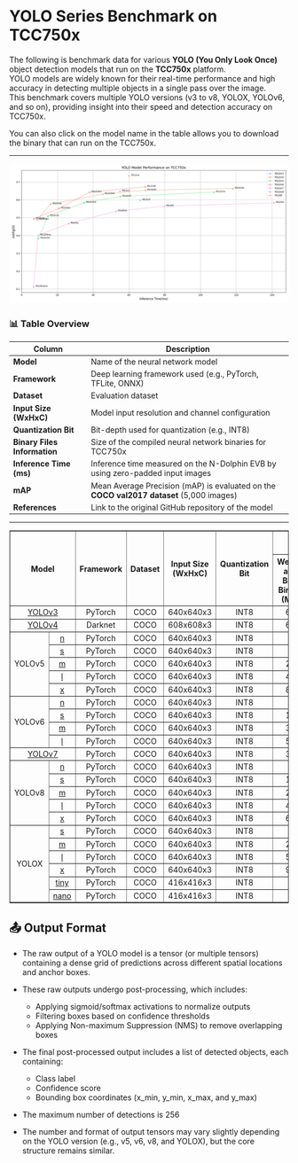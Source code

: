 # YOLO Series Benchmark on TCC750x

The following is benchmark data for various **YOLO (You Only Look Once)** object detection models that run on the **TCC750x** platform.  
YOLO models are widely known for their real-time performance and high accuracy in detecting multiple objects in a single pass over the image.  
This benchmark covers multiple YOLO versions (v3 to v8, YOLOX, YOLOv6, and so on), providing insight into their speed and detection accuracy on TCC750x.

You can also click on the model name in the table allows you to download the binary that can run on the TCC750x. 

---


![YOLO Model Performance](../../../docs/image/yolo_performance.png)

### 📊 Table Overview

| Column                    | Description                                                                 |
|--------------------------|-----------------------------------------------------------------------------|
| **Model**                | Name of the neural network model     |
| **Framework**            | Deep learning framework used (e.g., PyTorch, TFLite, ONNX)                  |
| **Dataset**              | Evaluation dataset                                                           |
| **Input Size (WxHxC)**   | Model input resolution and channel configuration                            |
| **Quantization Bit**     | Bit-depth used for quantization (e.g., INT8)                                |
| **Binary Files Information**   | Size of the compiled neural network binaries for TCC750x                    |
| **Inference Time (ms)**  | Inference time measured on the N-Dolphin EVB by using zero-padded input images                             |
| **mAP**             | Mean Average Precision (mAP) is evaluated on the **COCO val2017 dataset** (5,000 images)                    |
| **References**           | Link to the original GitHub repository of the model                         |

---

<!--
아래는 TCC750X에서 실행되는 Object Detection 모델의 벤치마크 자료입니다.
이 표를 통해 각 신경망이 N-Dolphin (TCC750X) 보드에서 실행될 때의 성능을 확인할 수 있습니다.
또한, 신경망 이름을 클릭하면 해당 보드에서 실행할 수 있는 형식의 결과물을 다운로드할 수 있습니다.

참조사항
Detections/Dataset: COCO
Evaluation: tc-nn-toolkit을 이용하여 측정한 결과입니다.
- Evaluation Result의 FP32: .enlight 확장자로 변환된 상태에서 측정된 값입니다.
Inference Time: N-Dolphin EVB에서 실행한 결과입니다.
Reference: 신경망 모델의 원본 GitHub 링크로 연결됩니다.
-->


<table border="1" cellspacing="0" cellpadding="5">
    <thead>
        <tr>
            <th align="center" rowspan="2" colspan="2">Model</th>
            <th th align="center" rowspan="2">Framework</th>
            <th th align="center" rowspan="2">Dataset</th>
            <th th align="center" rowspan="2">Input Size (WxHxC)</th>
            <th th align="center" rowspan="2">Quantization Bit</th>
            <th th align="center" colspan="2">Binary Files Information</th>
            <th th align="center" rowspan="2">Inference Time (ms)</th>
            <th th align="center" colspan="2">mAP@50:95</th>
            <th th align="center" colspan="2">mAP@50</th>
            <th th align="center" rowspan="2">References</th>
        </tr>
        <tr>
            <th>Weight and Bias Binary (MB)</th>
            <th>Command Binary (KB)</th>
            <th>FP32</th>
            <th>INT8</th>
            <th>FP32</th>
            <th>INT8</th>
        </tr>
    </thead>
    <tbody>
        <tr>
            <td align="center" colspan="2"><a href="./yolov3/">YOLOv3</a></td> <!-- Model -->
            <td align="center">PyTorch</td> <!-- Framework -->
            <td align="center">COCO</td> <!-- Detections/DataSet -->
            <td align="center">640x640x3</td> <!-- Input Size (WxHxC) -->
            <td align="center">INT8</td> <!-- Quantization Bit -->
            <td align="center">60</td> <!-- Compiled NN Information: Weight, Bias Binary Size(MB) -->
            <td align="center">232</td> <!-- Compiled NN Information: Command Binary Size(KB) -->
            <td align="center">63.60</td> <!-- Inference Time(msec): EVB -->
            <td align="center">0.439</td> <!-- Evaluation Result: FP32 IoU=0.50:0.95 -->
            <td align="center">0.386</td> <!-- Evaluation Result: INT8 IoU=0.50:0.95 -->
            <td align="center">0.630</td> <!-- Evaluation Result: FP32 IoU=0.50 -->
            <td align="center">0.598</td> <!-- Evaluation Result: INT8 IoU=0.50 -->
            <td align="center"><a href="https://github.com/ultralytics/yolov3">GitHub<a></td> <!-- References: Link -->
        </tr>
        <tr>
            <td align="center" colspan="2"><a href="./yolov4/">YOLOv4</a></td> <!-- Model -->
            <td align="center">Darknet</td> <!-- Framework -->
            <td align="center">COCO</td> <!-- Detections/DataSet -->
            <td align="center">608x608x3</td> <!-- Input Size (WxHxC) -->
            <td align="center">INT8</td> <!-- Quantization Bit -->
            <td align="center">62</td> <!-- Compiled NN Information: Weight, Bias Binary Size(MB) -->
            <td align="center">308</td> <!-- Compiled NN Information: Command Binary Size(KB) -->
            <td align="center">57.50</td> <!-- Inference Time(msec): EVB -->
            <td align="center">0.501</td> <!-- Evaluation Result: FP32 IoU=0.50:0.95 -->
            <td align="center">0.402</td> <!-- Evaluation Result: INT8 IoU=0.50:0.95 -->
            <td align="center">0.748</td> <!-- Evaluation Result: FP32 IoU=0.50 -->
            <td align="center">0.735</td> <!-- Evaluation Result: INT8 IoU=0.50 -->
            <td align="center"><a href="https://github.com/AlexeyAB/darknet/blob/master/cfg/yolov4.cfg">Github<a></td> <!-- References: Link -->
        </tr>
        <tr>
            <td align="center" rowspan="5" class="model">YOLOv5</td> <!-- Model -->
            <td align="center" class="variant"><a href="./yolov5/yolov5n/">n</a></td>
            <td align="center">PyTorch</td> <!-- Framework -->
            <td align="center">COCO</td> <!-- Detections/DataSet -->
            <td align="center">640x640x3</td> <!-- Input Size (WxHxC) -->
            <td align="center">INT8</td> <!-- Quantization Bit -->
            <td align="center">2</td> <!-- Compiled NN Information: Weight, Bias Binary Size(MB) -->
            <td align="center">80</td> <!-- Compiled NN Information: Command Binary Size(KB) -->
            <td align="center">8.97</td> <!-- Inference Time(msec): EVB -->
            <td align="center">0.246</td> <!-- Evaluation Result: FP32 IoU=0.50:0.95 -->
            <td align="center">0.213</td> <!-- Evaluation Result: INT8 IoU=0.50:0.95 -->
            <td align="center">0.418</td> <!-- Evaluation Result: FP32 IoU=0.50 -->
            <td align="center">0.383</td> <!-- Evaluation Result: INT8 IoU=0.50 -->
            <td align="center" rowspan="5"><a href="https://github.com/ultralytics/yolov5">GitHub<a></td> <!-- References: Link -->
        </tr>
        <tr>
            <td align="center" class="variant"><a href="./yolov5/yolov5s/">s</a></td> <!-- Model -->
            <td align="center">PyTorch</td> <!-- Framework -->
            <td align="center">COCO</td> <!-- Detections/DataSet -->
            <td align="center">640x640x3</td> <!-- Input Size (WxHxC) -->
            <td align="center">INT8</td> <!-- Quantization Bit -->
            <td align="center">7</td> <!-- Compiled NN Information: Weight, Bias Binary Size(MB) -->
            <td align="center">144</td> <!-- Compiled NN Information: Command Binary Size(KB) -->
            <td align="center">13.74</td> <!-- Inference Time(msec): EVB -->
            <td align="center">0.342</td> <!-- Evaluation Result: FP32 IoU=0.50:0.95 -->
            <td align="center">0.303</td> <!-- Evaluation Result: INT8 IoU=0.50:0.95 -->
            <td align="center">0.533</td> <!-- Evaluation Result: FP32 IoU=0.50 -->
            <td align="center">0.509</td> <!-- Evaluation Result: INT8 IoU=0.50 -->
        </tr>
        <tr>
            <td align="center" class="variant"><a href="./yolov5/yolov5m/">m</a></td> <!-- Model -->
            <td align="center">PyTorch</td> <!-- Framework -->
            <td align="center">COCO</td> <!-- Detections/DataSet -->
            <td align="center">640x640x3</td> <!-- Input Size (WxHxC) -->
            <td align="center">INT8</td> <!-- Quantization Bit -->
            <td align="center">21</td> <!-- Compiled NN Information: Weight, Bias Binary Size(MB) -->
            <td align="center">188</td> <!-- Compiled NN Information: Command Binary Size(KB) -->
            <td align="center">32.96</td> <!-- Inference Time(msec): EVB -->
            <td align="center">0.424</td> <!-- Evaluation Result: FP32 IoU=0.50:0.95 -->
            <td align="center">0.385</td> <!-- Evaluation Result: INT8 IoU=0.50:0.95 -->
            <td align="center">0.610</td> <!-- Evaluation Result: FP32 IoU=0.50 -->
            <td align="center">0.584</td> <!-- Evaluation Result: INT8 IoU=0.50 -->
        </tr>
        <tr>
            <td align="center" class="variant"><a href="./yolov5/yolov5l/">l</a></td> <!-- Model -->
            <td align="center">PyTorch</td> <!-- Framework -->
            <td align="center">COCO</td> <!-- Detections/DataSet -->
            <td align="center">640x640x3</td> <!-- Input Size (WxHxC) -->
            <td align="center">INT8</td> <!-- Quantization Bit -->
            <td align="center">45</td> <!-- Compiled NN Information: Weight, Bias Binary Size(MB) -->
            <td align="center">308</td> <!-- Compiled NN Information: Command Binary Size(KB) -->
            <td align="center">54.01</td> <!-- Inference Time(msec): EVB -->
            <td align="center">0.461</td> <!-- Evaluation Result: FP32 IoU=0.50:0.95 -->
            <td align="center">0.406</td> <!-- Evaluation Result: INT8 IoU=0.50:0.95 -->
            <td align="center">0.644</td> <!-- Evaluation Result: FP32 IoU=0.50 -->
            <td align="center">0.619</td> <!-- Evaluation Result: INT8 IoU=0.50 -->
        </tr>
        <tr>
            <td align="center" class="variant"><a href="./yolov5/yolov5x/">x</a></td> <!-- Model -->
            <td align="center">PyTorch</td> <!-- Framework -->
            <td align="center">COCO</td> <!-- Detections/DataSet -->
            <td align="center">640x640x3</td> <!-- Input Size (WxHxC) -->
            <td align="center">INT8</td> <!-- Quantization Bit -->
            <td align="center">83</td> <!-- Compiled NN Information: Weight, Bias Binary Size(MB) -->
            <td align="center">460</td> <!-- Compiled NN Information: Command Binary Size(KB) -->
            <td align="center">104.11</td> <!-- Inference Time(msec): EVB -->
            <td align="center">0.478</td> <!-- Evaluation Result: FP32 IoU=0.50:0.95 -->
            <td align="center">0.437</td> <!-- Evaluation Result: INT8 IoU=0.50:0.95 -->
            <td align="center">0.660</td> <!-- Evaluation Result: FP32 IoU=0.50 -->
            <td align="center">0.643</td> <!-- Evaluation Result: INT8 IoU=0.50 -->
        </tr>
        <tr>
            <td align="center" rowspan="4" class="model">YOLOv6</td> <!-- Model -->
            <td align="center" class="variant"><a href="./yolov6/yolov6n/">n</a></td> <!-- Models: Variant -->
            <td align="center">PyTorch</td> <!-- Framework -->
            <td align="center">COCO</td> <!-- Detections/DataSet -->
            <td align="center">640x640x3</td> <!-- Input Size (WxHxC) -->
            <td align="center">INT8</td> <!-- Quantization Bit -->
            <td align="center">5</td> <!-- Compiled NN Information: Weight, Bias Binary Size(MB) -->
            <td align="center">40</td> <!-- Compiled NN Information: Command Binary Size(KB) -->
            <td align="center">6.50</td> <!-- Inference Time(msec): EVB -->
            <td align="center">0.353</td> <!-- Evaluation Result: FP32 IoU=0.50:0.95 -->
            <td align="center">0.332</td> <!-- Evaluation Result: INT8 IoU=0.50:0.95 -->
            <td align="center">0.514</td> <!-- Evaluation Result: FP32 IoU=0.50 -->
            <td align="center">0.493</td> <!-- Evaluation Result: INT8 IoU=0.50 -->
            <td align="center" rowspan="4"><a href="https://github.com/meituan/YOLOv6">GitHub<a></td> <!-- References: Link -->
        </tr>
        <tr>
            <td align="center" class="variant"><a href="./yolov6/yolov6s/">s</a></td> <!-- Model -->
            <td align="center">PyTorch</td> <!-- Framework -->
            <td align="center">COCO</td> <!-- Detections/DataSet -->
            <td align="center">640x640x3</td> <!-- Input Size (WxHxC) -->
            <td align="center">INT8</td> <!-- Quantization Bit -->
            <td align="center">18</td> <!-- Compiled NN Information: Weight, Bias Binary Size(MB) -->
            <td align="center">84</td> <!-- Compiled NN Information: Command Binary Size(KB) -->
            <td align="center">20.43</td> <!-- Inference Time(msec): EVB -->
            <td align="center">0.422</td> <!-- Evaluation Result: FP32 IoU=0.50:0.95 -->
            <td align="center">0.384</td> <!-- Evaluation Result: INT8 IoU=0.50:0.95 -->
            <td align="center">0.597</td> <!-- Evaluation Result: FP32 IoU=0.50 -->
            <td align="center">0.552</td> <!-- Evaluation Result: INT8 IoU=0.50 -->
        </tr>
        <tr>
            <td align="center" class="variant"><a href="./yolov6/yolov6m/">m</a></td> <!-- Model -->
            <td align="center">PyTorch</td> <!-- Framework -->
            <td align="center">COCO</td> <!-- Detections/DataSet -->
            <td align="center">640x640x3</td> <!-- Input Size (WxHxC) -->
            <td align="center">INT8</td> <!-- Quantization Bit -->
            <td align="center">34</td> <!-- Compiled NN Information: Weight, Bias Binary Size(MB) -->
            <td align="center">116</td> <!-- Compiled NN Information: Command Binary Size(KB) -->
            <td align="center">36.80</td> <!-- Inference Time(msec): EVB -->
            <td align="center">0.468</td> <!-- Evaluation Result: FP32 IoU=0.50:0.95 -->
            <td align="center">0.462</td> <!-- Evaluation Result: INT8 IoU=0.50:0.95 -->
            <td align="center">0.648</td> <!-- Evaluation Result: FP32 IoU=0.50 -->
            <td align="center">0.643</td> <!-- Evaluation Result: INT8 IoU=0.50 -->
        </tr>
        <tr>
            <td align="center" class="variant"><a href="./yolov6/yolov6l/">l</a></td> <!-- Model -->
            <td align="center">PyTorch</td> <!-- Framework -->
            <td align="center">COCO</td> <!-- Detections/DataSet -->
            <td align="center">640x640x3</td> <!-- Input Size (WxHxC) -->
            <td align="center">INT8</td> <!-- Quantization Bit -->
            <td align="center">57</td> <!-- Compiled NN Information: Weight, Bias Binary Size(MB) -->
            <td align="center">240</td> <!-- Compiled NN Information: Command Binary Size(KB) -->
            <td align="center">67.35</td> <!-- Inference Time(msec): EVB -->
            <td align="center">0.496</td> <!-- Evaluation Result: FP32 IoU=0.50:0.95 -->
            <td align="center">0.489</td> <!-- Evaluation Result: INT8 IoU=0.50:0.95 -->
            <td align="center">0.683</td> <!-- Evaluation Result: FP32 IoU=0.50 -->
            <td align="center">0.673</td> <!-- Evaluation Result: INT8 IoU=0.50 -->
        </tr>
        <tr>
            <td align="center" colspan="2"><a href="./yolov7/">YOLOv7</a></td> <!-- Model -->
            <td align="center">PyTorch</td> <!-- Framework -->
            <td align="center">COCO</td> <!-- Detections/DataSet -->
            <td align="center">640x640x3</td> <!-- Input Size (WxHxC) -->
            <td align="center">INT8</td> <!-- Quantization Bit -->
            <td align="center">36</td> <!-- Compiled NN Information: Weight, Bias Binary Size(MB) -->
            <td align="center">244</td> <!-- Compiled NN Information: Command Binary Size(KB) -->
            <td align="center">50.21</td> <!-- Inference Time(msec): EVB -->
            <td align="center">0.479</td> <!-- Evaluation Result: FP32 IoU=0.50:0.95 -->
            <td align="center">0.421</td> <!-- Evaluation Result: INT8 IoU=0.50:0.95 -->
            <td align="center">0.662</td> <!-- Evaluation Result: FP32 IoU=0.50 -->
            <td align="center">0.648</td> <!-- Evaluation Result: INT8 IoU=0.50 -->
            <td align="center"><a href="https://github.com/WongKinYiu/yolov7">GitHub<a></td> <!-- References: Link -->
        </tr>
        <tr>
            <td align="center" rowspan="5" class="model">YOLOv8</td> <!-- Model -->
            <td align="center" class="variant"><a href="./yolov8/yolov8n/">n</a></td>
            <td align="center">PyTorch</td> <!-- Framework -->
            <td align="center">COCO</td> <!-- Detections/DataSet -->
            <td align="center">640x640x3</td> <!-- Input Size (WxHxC) -->
            <td align="center">INT8</td> <!-- Quantization Bit -->
            <td align="center">4</td> <!-- Compiled NN Information: Weight, Bias Binary Size(MB) -->
            <td align="center">72</td> <!-- Compiled NN Information: Command Binary Size(KB) -->
            <td align="center">8.09</td> <!-- Inference Time(msec): EVB -->
            <td align="center">0.344</td> <!-- Evaluation Result: FP32 IoU=0.50:0.95 -->
            <td align="center">0.331</td> <!-- Evaluation Result: INT8 IoU=0.50:0.95 -->
            <td align="center">0.501</td> <!-- Evaluation Result: FP32 IoU=0.50 -->
            <td align="center">0.488</td> <!-- Evaluation Result: INT8 IoU=0.50 -->
            <td align="center" rowspan="5"><a href="https://github.com/ultralytics/ultralytics">GitHub<a></td> <!-- References: Link -->
        </tr>
        <tr>
            <td align="center" class="variant"><a href="./yolov8/yolov8s/">s</a></td> <!-- Model -->
            <td align="center">PyTorch</td> <!-- Framework -->
            <td align="center">COCO</td> <!-- Detections/DataSet -->
            <td align="center">640x640x3</td> <!-- Input Size (WxHxC) -->
            <td align="center">INT8</td> <!-- Quantization Bit -->
            <td align="center">11</td> <!-- Compiled NN Information: Weight, Bias Binary Size(MB) -->
            <td align="center">92</td> <!-- Compiled NN Information: Command Binary Size(KB) -->
            <td align="center">15.49</td> <!-- Inference Time(msec): EVB -->
            <td align="center">0.416</td> <!-- Evaluation Result: FP32 IoU=0.50:0.95 -->
            <td align="center">0.405</td> <!-- Evaluation Result: INT8 IoU=0.50:0.95 -->
            <td align="center">0.586</td> <!-- Evaluation Result: FP32 IoU=0.50 -->
            <td align="center">0.576</td> <!-- Evaluation Result: INT8 IoU=0.50 -->
        </tr>
        <tr>
            <td align="center" class="variant"><a href="./yolov8/yolov8m/">m</a></td> <!-- Model -->
            <td align="center">PyTorch</td> <!-- Framework -->
            <td align="center">COCO</td> <!-- Detections/DataSet -->
            <td align="center">640x640x3</td> <!-- Input Size (WxHxC) -->
            <td align="center">INT8</td> <!-- Quantization Bit -->
            <td align="center">25</td> <!-- Compiled NN Information: Weight, Bias Binary Size(MB) -->
            <td align="center">156</td> <!-- Compiled NN Information: Command Binary Size(KB) -->
            <td align="center">39.31</td> <!-- Inference Time(msec): EVB -->
            <td align="center">0.472</td> <!-- Evaluation Result: FP32 IoU=0.50:0.95 -->
            <td align="center">0.458</td> <!-- Evaluation Result: INT8 IoU=0.50:0.95 -->
            <td align="center">0.644</td> <!-- Evaluation Result: FP32 IoU=0.50 -->
            <td align="center">0.632</td> <!-- Evaluation Result: INT8 IoU=0.50 -->
        </tr>
        <tr>
            <td align="center" class="variant"><a href="./yolov8/yolov8l/">l</a></td> <!-- Model -->
            <td align="center">PyTorch</td> <!-- Framework -->
            <td align="center">COCO</td> <!-- Detections/DataSet -->
            <td align="center">640x640x3</td> <!-- Input Size (WxHxC) -->
            <td align="center">INT8</td> <!-- Quantization Bit -->
            <td align="center">42</td> <!-- Compiled NN Information: Weight, Bias Binary Size(MB) -->
            <td align="center">248</td> <!-- Compiled NN Information: Command Binary Size(KB) -->
            <td align="center">67.04</td> <!-- Inference Time(msec): EVB -->
            <td align="center">0.499</td> <!-- Evaluation Result: FP32 IoU=0.50:0.95 -->
            <td align="center">0.483</td> <!-- Evaluation Result: INT8 IoU=0.50:0.95 -->
            <td align="center">0.670</td> <!-- Evaluation Result: FP32 IoU=0.50 -->
            <td align="center">0.654</td> <!-- Evaluation Result: INT8 IoU=0.50 -->
        </tr>
        <tr>
            <td align="center" class="variant"><a href="./yolov8/yolov8x/">x</a></td> <!-- Model -->
            <td align="center">PyTorch</td> <!-- Framework -->
            <td align="center">COCO</td> <!-- Detections/DataSet -->
            <td align="center">640x640x3</td> <!-- Input Size (WxHxC) -->
            <td align="center">INT8</td> <!-- Quantization Bit -->
            <td align="center">66</td> <!-- Compiled NN Information: Weight, Bias Binary Size(MB) -->
            <td align="center">436</td> <!-- Compiled NN Information: Command Binary Size(KB) -->
            <td align="center">113.31</td> <!-- Inference Time(msec): EVB -->
            <td align="center">0.508</td> <!-- Evaluation Result: FP32 IoU=0.50:0.95 -->
            <td align="center">0.493</td> <!-- Evaluation Result: INT8 IoU=0.50:0.95 -->
            <td align="center">0.681</td> <!-- Evaluation Result: FP32 IoU=0.50 -->
            <td align="center">0.664</td> <!-- Evaluation Result: INT8 IoU=0.50 -->
        </tr>
        <tr>
            <td align="center" rowspan="6" class="model">YOLOX</td> <!-- Model -->
            <td align="center" class="variant"><a href="./yoloX/yolox_s/">s</a></td> <!-- Model -->
            <td align="center">PyTorch</td> <!-- Framework -->
            <td align="center">COCO</td> <!-- Detections/DataSet -->
            <td align="center">640x640x3</td> <!-- Input Size (WxHxC) -->
            <td align="center">INT8</td> <!-- Quantization Bit -->
            <td align="center">9</td> <!-- Compiled NN Information: Weight, Bias Binary Size(MB) -->
            <td align="center">188</td> <!-- Compiled NN Information: Command Binary Size(KB) -->
            <td align="center">TBD</td> <!-- Inference Time(msec): EVB -->
            <td align="center">0.316</td> <!-- Evaluation Result: FP32 IoU=0.50:0.95 -->
            <td align="center">0.308</td> <!-- Evaluation Result: INT8 IoU=0.50:0.95 -->
            <td align="center">0.473</td> <!-- Evaluation Result: FP32 IoU=0.50 -->
            <td align="center">0.467</td> <!-- Evaluation Result: INT8 IoU=0.50 -->
            <td align="center" rowspan="6"><a href="https://github.com/Megvii-BaseDetection/YOLOX">GitHub<a></td> <!-- References: Link -->
        </tr>
        <tr>
            <td align="center" class="variant"><a href="./yoloX/yolox_m/">m</a></td> <!-- Model -->
            <td align="center">PyTorch</td> <!-- Framework -->
            <td align="center">COCO</td> <!-- Detections/DataSet -->
            <td align="center">640x640x3</td> <!-- Input Size (WxHxC) -->
            <td align="center">INT8</td> <!-- Quantization Bit -->
            <td align="center">25</td> <!-- Compiled NN Information: Weight, Bias Binary Size(MB) -->
            <td align="center">236</td> <!-- Compiled NN Information: Command Binary Size(KB) -->
            <td align="center">49.35</td> <!-- Inference Time(msec): EVB -->
            <td align="center">0.382</td> <!-- Evaluation Result: FP32 IoU=0.50:0.95 -->
            <td align="center">0.371</td> <!-- Evaluation Result: INT8 IoU=0.50:0.95 -->
            <td align="center">0.542</td> <!-- Evaluation Result: FP32 IoU=0.50 -->
            <td align="center">0.536</td> <!-- Evaluation Result: INT8 IoU=0.50 -->
        </tr>
        <tr>
            <td align="center" class="variant"><a href="./yoloX/yolox_l/">l</a></td> <!-- Model -->
            <td align="center">PyTorch</td> <!-- Framework -->
            <td align="center">COCO</td> <!-- Detections/DataSet -->
            <td align="center">640x640x3</td> <!-- Input Size (WxHxC) -->
            <td align="center">INT8</td> <!-- Quantization Bit -->
            <td align="center">52</td> <!-- Compiled NN Information: Weight, Bias Binary Size(MB) -->
            <td align="center">372</td> <!-- Compiled NN Information: Command Binary Size(KB) -->
            <td align="center">77.11</td> <!-- Inference Time(msec): EVB -->
            <td align="center">0.414</td> <!-- Evaluation Result: FP32 IoU=0.50:0.95 -->
            <td align="center">0.403</td> <!-- Evaluation Result: INT8 IoU=0.50:0.95 -->
            <td align="center">0.572</td> <!-- Evaluation Result: FP32 IoU=0.50 -->
            <td align="center">0.565</td> <!-- Evaluation Result: INT8 IoU=0.50 -->
        </tr>
        <tr>
            <td align="center" class="variant"><a href="./yoloX/yolox_x/">x</a></td> <!-- Model -->
            <td align="center">PyTorch</td> <!-- Framework -->
            <td align="center">COCO</td> <!-- Detections/DataSet -->
            <td align="center">640x640x3</td> <!-- Input Size (WxHxC) -->
            <td align="center">INT8</td> <!-- Quantization Bit -->
            <td align="center">95</td> <!-- Compiled NN Information: Weight, Bias Binary Size(MB) -->
            <td align="center">560</td> <!-- Compiled NN Information: Command Binary Size(KB) -->
            <td align="center">TBD</td> <!-- Inference Time(msec): EVB -->
            <td align="center">0.432</td> <!-- Evaluation Result: FP32 IoU=0.50:0.95 -->
            <td align="center">0.418</td> <!-- Evaluation Result: INT8 IoU=0.50:0.95 -->
            <td align="center">0.591</td> <!-- Evaluation Result: FP32 IoU=0.50 -->
            <td align="center">0.583</td> <!-- Evaluation Result: INT8 IoU=0.50 -->
        </tr>
        <tr>
            <td align="center" class="variant"><a href="./yoloX/yolox_tiny/">tiny</a></td> <!-- Model -->
            <td align="center">PyTorch</td> <!-- Framework -->
            <td align="center">COCO</td> <!-- Detections/DataSet -->
            <td align="center">416x416x3</td> <!-- Input Size (WxHxC) -->
            <td align="center">INT8</td> <!-- Quantization Bit -->
            <td align="center">5</td> <!-- Compiled NN Information: Weight, Bias Binary Size(MB) -->
            <td align="center">64</td> <!-- Compiled NN Information: Command Binary Size(KB) -->
            <td align="center">TBD</td> <!-- Inference Time(msec): EVB -->
            <td align="center">0.265</td> <!-- Evaluation Result: FP32 IoU=0.50:0.95 -->
            <td align="center">0.255</td> <!-- Evaluation Result: INT8 IoU=0.50:0.95 -->
            <td align="center">0.411</td> <!-- Evaluation Result: FP32 IoU=0.50 -->
            <td align="center">0.401</td> <!-- Evaluation Result: INT8 IoU=0.50 -->
        </tr>
        <tr>
            <td align="center" class="variant"><a href="./yoloX/yolox_nano/">nano</a></td> <!-- Model -->
            <td align="center">PyTorch</td> <!-- Framework -->
            <td align="center">COCO</td> <!-- Detections/DataSet -->
            <td align="center">416x416x3</td> <!-- Input Size (WxHxC) -->
            <td align="center">INT8</td> <!-- Quantization Bit -->
            <td align="center">1</td> <!-- Compiled NN Information: Weight, Bias Binary Size(MB) -->
            <td align="center">64</td> <!-- Compiled NN Information: Command Binary Size(KB) -->
            <td align="center">6.09</td> <!-- Inference Time(msec): EVB -->
            <td align="center">0.201</td> <!-- Evaluation Result: FP32 IoU=0.50:0.95 -->
            <td align="center">0.063</td> <!-- Evaluation Result: INT8 IoU=0.50:0.95 -->
            <td align="center">0.326</td> <!-- Evaluation Result: FP32 IoU=0.50 -->
            <td align="center">0.112</td> <!-- Evaluation Result: INT8 IoU=0.50 -->
        </tr>
    </tbody>
</table>


## 📤 Output Format

- The raw output of a YOLO model is a tensor (or multiple tensors) containing a dense grid of predictions across different spatial locations and anchor boxes.
- These raw outputs undergo post-processing, which includes:
  - Applying sigmoid/softmax activations to normalize outputs
  - Filtering boxes based on confidence thresholds
  - Applying Non-maximum Suppression (NMS) to remove overlapping boxes

- The final post-processed output includes a list of detected objects, each containing:
  - Class label
  - Confidence score
  - Bounding box coordinates (x_min, y_min, x_max, and y_max)
    
- The maximum number of detections is 256

- The number and format of output tensors may vary slightly depending on the YOLO version (e.g., v5, v6, v8, and YOLOX), but the core structure remains similar.
